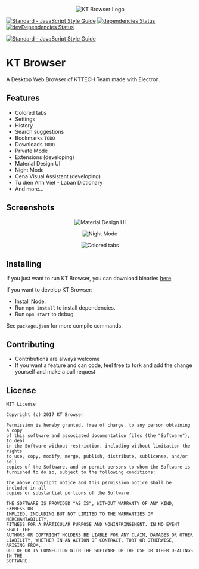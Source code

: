 <p align="center">
  <img alt="KT Browser Logo" src="http://kt-browser.com/ktbrowserlogo.png" />
</p>

[![Standard - JavaScript Style Guide](https://img.shields.io/badge/code_style-standard-brightgreen.svg)](http://standardjs.com)
[![dependencies Status](https://david-dm.org/KTTECHTeam/KT-Browser/status.svg)](https://david-dm.org/KTTECHTeam/KT-Browser)
[![devDependencies Status](https://david-dm.org/KTTECHTeam/KT-Browser/dev-status.svg)](https://david-dm.org/KTTECHTeam/KT-Browser?type=dev)

[![Standard - JavaScript Style Guide](https://cdn.rawgit.com/feross/standard/master/badge.svg)](https://github.com/feross/standard)

# KT Browser

A Desktop Web Browser of KTTECH Team made with Electron.

## Features
* Colored tabs
* Settings
* History
* Search suggestions
* Bookmarks `TODO`
* Downloads `TODO`
* Private Mode
* Extensions (developing)
* Material Design UI
* Night Mode
* Cena Visual Assistant (developing)
* Tu dien Anh Viet - Laban Dictionary
* And more...

## Screenshots

<p align="center">
  <img alt="Material Design UI" src="http://kt-browser.com/tinhnang1.png" />
</p>
<p align="center">
  <img alt="Night Mode" src="http://kt-browser.com/tinhnang2.png" />
</p>
<p align="center">
  <img alt="Colored tabs" src="http://kt-browser.com/tinhnang6.png" />
</p>

## Installing
If you just want to run KT Browser, you can download binaries [here](https://github.com/KTTECHTeam/KT-Browser/releases).

If you want to develop KT Browser:
* Install [Node](https://nodejs.org).
* Run `npm install` to install dependencies.
* Run `npm start` to debug.

See `package.json` for more compile commands.

## Contributing

* Contributions are always welcome
* If you want a feature and can code, feel free to fork and add the change yourself and make a pull request

## License

```
MIT License

Copyright (c) 2017 KT Browser

Permission is hereby granted, free of charge, to any person obtaining a copy
of this software and associated documentation files (the "Software"), to deal
in the Software without restriction, including without limitation the rights
to use, copy, modify, merge, publish, distribute, sublicense, and/or sell
copies of the Software, and to permit persons to whom the Software is
furnished to do so, subject to the following conditions:

The above copyright notice and this permission notice shall be included in all
copies or substantial portions of the Software.

THE SOFTWARE IS PROVIDED "AS IS", WITHOUT WARRANTY OF ANY KIND, EXPRESS OR
IMPLIED, INCLUDING BUT NOT LIMITED TO THE WARRANTIES OF MERCHANTABILITY,
FITNESS FOR A PARTICULAR PURPOSE AND NONINFRINGEMENT. IN NO EVENT SHALL THE
AUTHORS OR COPYRIGHT HOLDERS BE LIABLE FOR ANY CLAIM, DAMAGES OR OTHER
LIABILITY, WHETHER IN AN ACTION OF CONTRACT, TORT OR OTHERWISE, ARISING FROM,
OUT OF OR IN CONNECTION WITH THE SOFTWARE OR THE USE OR OTHER DEALINGS IN THE
SOFTWARE.
```
